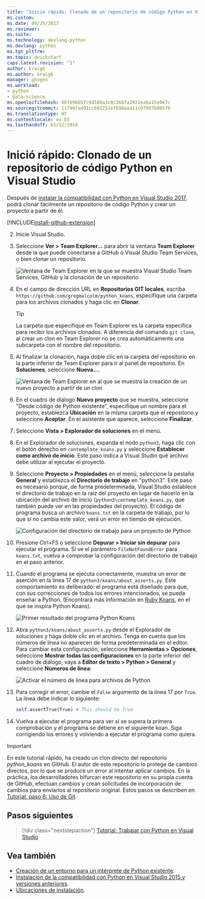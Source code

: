 ```yaml
---
title: "Inició rápido: Clonado de un repositorio de código Python en Visual Studio | Microsoft Docs"
ms.custom: 
ms.date: 09/25/2017
ms.reviewer: 
ms.suite: 
ms.technology: devlang-python
ms.devlang: python
ms.tgt_pltfrm: 
ms.topic: quickstart
caps.latest.revision: "1"
author: kraigb
ms.author: kraigb
manager: ghogen
ms.workload:
- python
- data-science
ms.openlocfilehash: 66f99665fc9d580a3c0c366fa2922ea6a15e0e7c
ms.sourcegitcommit: 11740fed01cc602252ef698aaa11c07987b00570
ms.translationtype: HT
ms.contentlocale: es-ES
ms.lasthandoff: 01/12/2018
---
```

# <a name="quickstart-clone-a-repository-of-python-code-in-visual-studio"></a>Inició rápido: Clonado de un repositorio de código Python en Visual Studio

Después de [instalar la compatibilidad con Python en Visual Studio 2017](installation.md), podrá clonar fácilmente un repositorio de código Python y crear un proyecto a partir de él.

[!INCLUDE[install-github-extension](includes/install-github-extension.md)]

2. Inicie Visual Studio.

3. Seleccione **Ver > Team Explorer...** para abrir la ventana **Team Explorer** desde la que puede conectarse a GitHub o Visual Studio Team Services, o bien clonar un repositorio.

    ![Ventana de Team Explorer en la que se muestra Visual Studio Team Services, GitHub y la clonación de un repositorio](media/team-explorer.png)

4. En el campo de dirección URL en **Repositorios GIT locales**, escriba `https://github.com/gregmalcolm/python_koans`, especifique una carpeta para los archivos clonados y haga clic en **Clonar**.

    > [!Tip]
    > La carpeta que especifique en Team Explorer es la carpeta específica para recibir los archivos clonados. A diferencia del comando `git clone`, al crear un clon en Team Explorer no se crea automáticamente una subcarpeta con el nombre del repositorio.

5. Al finalizar la clonación, haga doble clic en la carpeta del repositorio en la parte inferior de Team Explorer para ir al panel de repositorio. En **Soluciones**, seleccione **Nueva...**.

    ![Ventana de Team Explorer en al que se muestra la creación de un nuevo proyecto a partir de un clon](media/team-explorer-new-project.png)

6. En el cuadro de diálogo **Nuevo proyecto** que se muestra, seleccione "Desde código de Python existente", especifique un nombre para el proyecto, establezca **Ubicación** en la misma carpeta que el repositorio y seleccione **Aceptar**. En el asistente que aparece, seleccione **Finalizar**.

7. Seleccione **Vista > Explorador de soluciones** en el menú.

8. En el Explorador de soluciones, expanda el nodo `python3`, haga clic con el botón derecho en `contemplate_koans.py` y seleccione **Establecer como archivo de inicio**. Este paso indica a Visual Studio qué archivo debe utilizar al ejecutar el proyecto.

9. Seleccione **Proyecto > Propiedades** en el menú, seleccione la pestaña **General** y establezca el **Directorio de trabajo** en "python3". Este paso es necesario porque, de forma predeterminada, Visual Studio establece el directorio de trabajo en la raíz del proyecto en lugar de hacerlo en la ubicación del archivo de inicio (`python3\contemplate_koans.py`, que también puede ver en las propiedades del proyecto). El código de programa busca un archivo `koans.txt` en la carpeta de trabajo, por lo que si no cambia este valor, verá un error en tiempo de ejecución.

    ![Configuración del directorio de trabajo para un proyecto de Python](media/projects-set-working-directory.png)

10. Presione Ctrl+F5 o seleccione **Depurar > Iniciar sin depurar** para ejecutar el programa. Si ve el parámetro `FileNotFoundError` para `koans.txt`, vuelva a comprobar la configuración del directorio de trabajo en el paso anterior.

11. Cuando el programa se ejecuta correctamente, muestra un error de aserción en la línea 17 de `python3/koans/about_asserts.py`. Este comportamiento es deliberado: el programa está diseñado para que, con sus correcciones de todos los errores intencionados, se pueda enseñar a Python. (Encontrará más información en [Ruby Koans](http://rubykoans.com/), en el que se inspira Python Koans).

    ![Primer resultado del programa Python Koans](media/koans-output.png)

12. Abra `python3/koans/about_asserts.py` desde el Explorador de soluciones y haga doble clic en el archivo. Tenga en cuenta que los números de línea no aparecen de forma predeterminada en el editor. Para cambiar esta configuración, seleccione **Herramientas > Opciones**, seleccione **Mostrar todas las configuraciones** en la parte inferior del cuadro de diálogo, vaya a **Editor de texto > Python > General** y seleccione **Números de línea**:

    ![Activar el número de línea para archivos de Python](media/options-general-line-numbers.png)

13. Para corregir el error, cambie el `False` argumento de la línea 17 por `True`. La línea debe indicar lo siguiente:

    ```python
    self.assertTrue(True) # This should be True
    ```

14. Vuelva a ejecutar el programa para ver si se supera la primera comprobación y el programa se detiene en el siguiente koan. Siga corrigiendo los errores y volviendo a ejecutar el programa como quiera.

> [!Important]
> En este tutorial rápido, ha creado un clon directo del repositorio *python_koans* en GitHub. El autor de este repositorio lo protege de cambios directos, por lo que se produce un error al intentar aplicar cambios. En la práctica, los desarrolladores bifurcan este repositorio en su propia cuenta de GitHub, efectúan cambios y crean solicitudes de incorporación de cambios para enviarlos al repositorio original. Estos pasos se describen en [Tutorial, paso 6: Uso de Git](vs-tutorial-01-06.md).

## <a name="next-steps"></a>Pasos siguientes

> [!div class="nextstepaction"]
> [Tutorial: Trabajar con Python en Visual Studio](vs-tutorial-01-01.md)

## <a name="see-also"></a>Vea también

- [Creación de un entorno para un intérprete de Python existente](python-environments.md#creating-an-environment-for-an-existing-interpreter).
- [Instalación de la compatibilidad con Python en Visual Studio 2015 y versiones anteriores](installation.md).
- [Ubicaciones de instalación](installation.md#install-locations).
